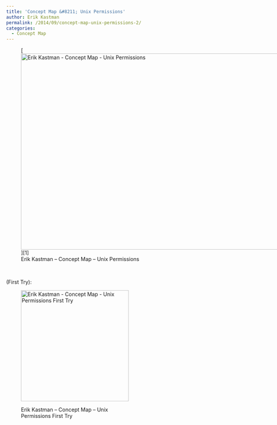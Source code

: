 ```yaml
---
title: 'Concept Map &#8211; Unix Permissions'
author: Erik Kastman
permalink: /2014/09/concept-map-unix-permissions-2/
categories:
  - Concept Map
---
```

<figure id="attachment_8833" style="width: 707px;" class="wp-caption alignnone">[<img class="size-large wp-image-8833" alt="Erik Kastman - Concept Map - Unix Permissions" src="http://teaching.software-carpentry.org/wp-content/uploads/2014/09/2014-09-18-01.54.56-1024x768.jpg" width="707" height="530" />][1]<figcaption class="wp-caption-text">Erik Kastman &#8211; Concept Map &#8211; Unix Permissions</figcaption></figure> 
&nbsp;

(First Try):<figure id="attachment_8835" style="width: 291px;" class="wp-caption alignnone">

[<img class="size-medium wp-image-8835" alt="Erik Kastman - Concept Map - Unix Permissions First Try" src="http://teaching.software-carpentry.org/wp-content/uploads/2014/09/2014-09-18-02.08.22-291x300.jpg" width="291" height="300" />][2]<figcaption class="wp-caption-text">Erik Kastman &#8211; Concept Map &#8211; Unix Permissions First Try</figcaption></figure> 
&nbsp;

 [1]: http://teaching.software-carpentry.org/wp-content/uploads/2014/09/2014-09-18-01.54.56.jpg
 [2]: http://teaching.software-carpentry.org/wp-content/uploads/2014/09/2014-09-18-02.08.22.jpg
